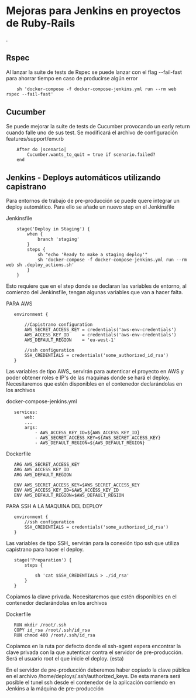 # Mejoras para Jenkins en proyectos de Ruby-Rails

.

## Rspec

Al lanzar la suite de tests de Rspec se puede lanzar con el flag --fail-fast para ahorrar tiempo en caso de producirse algún error
```
    sh 'docker-compose -f docker-compose-jenkins.yml run --rm web rspec --fail-fast'
```

## Cucumber

Se puede mejorar la suite de tests de Cucumber provocando un early return cuando falle uno de sus test.
Se modificará el archivo de configuración features/support/env.rb
```
    After do |scenario|
        Cucumber.wants_to_quit = true if scenario.failed?
    end
```

## Jenkins - Deploys automáticos utilizando capistrano

Para entornos de trabajo de pre-producción se puede quere integrar un deploy automático.
Para ello se añade un nuevo step en el Jenkinsfile


Jenkinsfile
```
    stage('Deploy in Staging') {
        when {
            branch 'staging'
        }
        steps {
            sh "echo 'Ready to make a staging deploy'"
            sh 'docker-compose -f docker-compose-jenkins.yml run --rm web sh .deploy_actions.sh'
        }
    }
 ```

 Esto requiere que en el step donde se declaran las variables de entorno, al comienzo del Jenkinsfile, tengan algunas variables que van a hacer falta.

 PARA AWS

 ```
    environment {

        //Capistrano configuration
        AWS_SECRET_ACCESS_KEY = credentials('aws-env-credentials')
        AWS_ACCESS_KEY_ID     = credentials('aws-env-credentials')
        AWS_DEFAULT_REGION    = 'eu-west-1'

        //ssh configuration
        SSH_CREDENTIALS = credentials('some_authorized_id_rsa')
    }
 ```
Las variables de tipo AWS_ servirán para autenticar el proyecto en AWS y poder obtener roles e IP's de las maquinas donde se hará el deploy.
Necesitaremos que estén disponibles en el contenedor declarándolas en los archivos

docker-compose-jenkins.yml

 ```
    services:
        web:
        ...
        args:
            - AWS_ACCESS_KEY_ID=${AWS_ACCESS_KEY_ID}
            - AWS_SECRET_ACCESS_KEY=${AWS_SECRET_ACCESS_KEY}
            - AWS_DEFAULT_REGION=${AWS_DEFAULT_REGION}
 ```

Dockerfile
 ```
    ARG AWS_SECRET_ACCESS_KEY
    ARG AWS_ACCESS_KEY_ID
    ARG AWS_DEFAULT_REGION

    ENV AWS_SECRET_ACCESS_KEY=$AWS_SECRET_ACCESS_KEY
    ENV AWS_ACCESS_KEY_ID=$AWS_ACCESS_KEY_ID
    ENV AWS_DEFAULT_REGION=$AWS_DEFAULT_REGION
 ```

 PARA SSH A LA MAQUINA DEL DEPLOY

 ```
    environment {
        //ssh configuration
        SSH_CREDENTIALS = credentials('some_authorized_id_rsa')
    }
 ```
 Las variables de tipo SSH_ servirán para la conexión tipo ssh que utiliza capistrano para hacer el deploy.


 ```
    stage('Preparation') {
        steps {

            sh 'cat $SSH_CREDENTIALS > ./id_rsa'
        }
    }
 ```
Copiamos la clave privada.
Necesitaremos que estén disponibles en el contenedor declarándolas en los archivos

Dockerfile
 ```
    RUN mkdir /root/.ssh
    COPY id_rsa /root/.ssh/id_rsa
    RUN chmod 400 /root/.ssh/id_rsa
 ```

Copiamos en la ruta por defecto donde el ssh-agent espera encontrar la clave privada con la que autenticar contra el servidor de pre-producción.
Será el usuario root el que inicie el deploy.
(esta)

En el servidor de pre-producción deberemos haber copiado la clave pública en el archivo /home/deploys/.ssh/authorized_keys.
De esta manera será posible el tunel ssh desde el contenedor de la aplicación corriendo en Jenkins a la máquina de pre-producción

